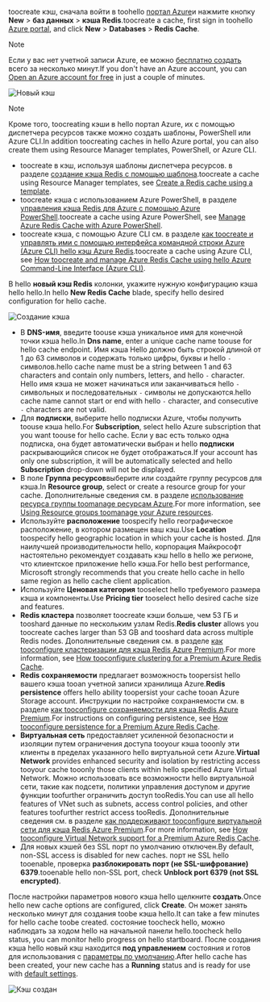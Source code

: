 <span data-ttu-id="373b5-101">toocreate кэш, сначала войти в toohello [портал Azure](https://portal.azure.com)и нажмите кнопку **New** > **баз данных** > **кэша Redis**.</span><span class="sxs-lookup"><span data-stu-id="373b5-101">toocreate a cache, first sign in toohello [Azure portal](https://portal.azure.com), and click **New** > **Databases** > **Redis Cache**.</span></span>

> [!NOTE]
> <span data-ttu-id="373b5-102">Если у вас нет учетной записи Azure, ее можно [бесплатно создать](https://azure.microsoft.com/pricing/free-trial/?WT.mc_id=redis_cache_hero) всего за несколько минут.</span><span class="sxs-lookup"><span data-stu-id="373b5-102">If you don't have an Azure account, you can [Open an Azure account for free](https://azure.microsoft.com/pricing/free-trial/?WT.mc_id=redis_cache_hero) in just a couple of minutes.</span></span>
> 
> 

![Новый кэш](media/redis-cache-create/redis-cache-new-cache-menu.png)

> [!NOTE]
> <span data-ttu-id="373b5-104">Кроме того, toocreating кэши в hello портал Azure, их с помощью диспетчера ресурсов также можно создать шаблоны, PowerShell или Azure CLI.</span><span class="sxs-lookup"><span data-stu-id="373b5-104">In addition toocreating caches in hello Azure portal, you can also create them using Resource Manager templates, PowerShell, or Azure CLI.</span></span>
> 
> * <span data-ttu-id="373b5-105">toocreate в кэш, используя шаблоны диспетчера ресурсов. в разделе [создание кэша Redis с помощью шаблона](../articles/redis-cache/cache-redis-cache-arm-provision.md).</span><span class="sxs-lookup"><span data-stu-id="373b5-105">toocreate a cache using Resource Manager templates, see [Create a Redis cache using a template](../articles/redis-cache/cache-redis-cache-arm-provision.md).</span></span>
> * <span data-ttu-id="373b5-106">toocreate кэша с использованием Azure PowerShell, в разделе [управления кэша Redis для Azure с помощью Azure PowerShell](../articles/redis-cache/cache-howto-manage-redis-cache-powershell.md).</span><span class="sxs-lookup"><span data-stu-id="373b5-106">toocreate a cache using Azure PowerShell, see [Manage Azure Redis Cache with Azure PowerShell](../articles/redis-cache/cache-howto-manage-redis-cache-powershell.md).</span></span>
> * <span data-ttu-id="373b5-107">toocreate кэша, с помощью Azure CLI см. в разделе [как toocreate и управлять ими с помощью интерфейса командной строки Azure (Azure CLI) hello кэш Azure Redis](../articles/redis-cache/cache-manage-cli.md).</span><span class="sxs-lookup"><span data-stu-id="373b5-107">toocreate a cache using Azure CLI, see [How toocreate and manage Azure Redis Cache using hello Azure Command-Line Interface (Azure CLI)](../articles/redis-cache/cache-manage-cli.md).</span></span>
> 
> 

<span data-ttu-id="373b5-108">В hello **новый кэш Redis** колонки, укажите нужную конфигурацию кэша hello hello.</span><span class="sxs-lookup"><span data-stu-id="373b5-108">In hello **New Redis Cache** blade, specify hello desired configuration for hello cache.</span></span>

![Создание кэша](media/redis-cache-create/redis-cache-cache-create.png) 

* <span data-ttu-id="373b5-110">В **DNS-имя**, введите toouse кэша уникальное имя для конечной точки кэша hello.</span><span class="sxs-lookup"><span data-stu-id="373b5-110">In **Dns name**, enter a unique cache name toouse for hello cache endpoint.</span></span> <span data-ttu-id="373b5-111">Имя кэша Hello должно быть строкой длиной от 1 до 63 символов и содержать только цифры, буквы и hello `-` символов.</span><span class="sxs-lookup"><span data-stu-id="373b5-111">hello cache name must be a string between 1 and 63 characters and contain only numbers, letters, and hello `-` character.</span></span> <span data-ttu-id="373b5-112">Hello имя кэша не может начинаться или заканчиваться hello `-` символьных и последовательных `-` символы не допускаются.</span><span class="sxs-lookup"><span data-stu-id="373b5-112">hello cache name cannot start or end with hello `-` character, and consecutive `-` characters are not valid.</span></span>
* <span data-ttu-id="373b5-113">Для **подписки**, выберите hello подписки Azure, чтобы получить toouse кэша hello.</span><span class="sxs-lookup"><span data-stu-id="373b5-113">For **Subscription**, select hello Azure subscription that you want toouse for hello cache.</span></span> <span data-ttu-id="373b5-114">Если у вас есть только одна подписка, она будет автоматически выбран и hello **подписки** раскрывающийся список не будет отображаться.</span><span class="sxs-lookup"><span data-stu-id="373b5-114">If your account has only one subscription, it will be automatically selected and hello **Subscription** drop-down will not be displayed.</span></span>
* <span data-ttu-id="373b5-115">В поле **Группа ресурсов**выберите или создайте группу ресурсов для кэша.</span><span class="sxs-lookup"><span data-stu-id="373b5-115">In **Resource group**, select or create a resource group for your cache.</span></span> <span data-ttu-id="373b5-116">Дополнительные сведения см. в разделе [использование ресурса группы toomanage ресурсам Azure](../articles/azure-resource-manager/resource-group-overview.md).</span><span class="sxs-lookup"><span data-stu-id="373b5-116">For more information, see [Using Resource groups toomanage your Azure resources](../articles/azure-resource-manager/resource-group-overview.md).</span></span> 
* <span data-ttu-id="373b5-117">Используйте **расположение** toospecify hello географическое расположение, в котором размещен ваш кэш.</span><span class="sxs-lookup"><span data-stu-id="373b5-117">Use **Location** toospecify hello geographic location in which your cache is hosted.</span></span> <span data-ttu-id="373b5-118">Для наилучшей производительности hello, корпорация Майкрософт настоятельно рекомендует создавать кэш hello в hello же регионе, что клиентское приложение hello кэша.</span><span class="sxs-lookup"><span data-stu-id="373b5-118">For hello best performance, Microsoft strongly recommends that you create hello cache in hello same region as hello cache client application.</span></span>
* <span data-ttu-id="373b5-119">Используйте **Ценовая категория** tooselect hello требуемого размера кэша и компоненты.</span><span class="sxs-lookup"><span data-stu-id="373b5-119">Use **Pricing tier** tooselect hello desired cache size and features.</span></span>
* <span data-ttu-id="373b5-120">**Redis кластера** позволяет toocreate кэши больше, чем 53 ГБ и tooshard данные по нескольким узлам Redis.</span><span class="sxs-lookup"><span data-stu-id="373b5-120">**Redis cluster** allows you toocreate caches larger than 53 GB and tooshard data across multiple Redis nodes.</span></span> <span data-ttu-id="373b5-121">Дополнительные сведения см. в разделе [как tooconfigure кластеризации для кэша Redis Azure Premium](../articles/redis-cache/cache-how-to-premium-clustering.md).</span><span class="sxs-lookup"><span data-stu-id="373b5-121">For more information, see [How tooconfigure clustering for a Premium Azure Redis Cache](../articles/redis-cache/cache-how-to-premium-clustering.md).</span></span>
* <span data-ttu-id="373b5-122">**Redis сохраняемости** предлагает возможность toopersist hello вашего кэша tooan учетной записи хранилища Azure.</span><span class="sxs-lookup"><span data-stu-id="373b5-122">**Redis persistence** offers hello ability toopersist your cache tooan Azure Storage account.</span></span> <span data-ttu-id="373b5-123">Инструкции по настройке сохраняемости см. в разделе [как tooconfigure сохраняемости для кэша Redis Azure Premium](../articles/redis-cache/cache-how-to-premium-persistence.md).</span><span class="sxs-lookup"><span data-stu-id="373b5-123">For instructions on configuring persistence, see [How tooconfigure persistence for a Premium Azure Redis Cache](../articles/redis-cache/cache-how-to-premium-persistence.md).</span></span>
* <span data-ttu-id="373b5-124">**Виртуальная сеть** предоставляет усиленной безопасности и изоляции путем ограничения доступа tooyour кэша tooonly эти клиенты в пределах указанного hello виртуальной сети Azure.</span><span class="sxs-lookup"><span data-stu-id="373b5-124">**Virtual Network** provides enhanced security and isolation by restricting access tooyour cache tooonly those clients within hello specified Azure Virtual Network.</span></span> <span data-ttu-id="373b5-125">Можно использовать все возможности hello виртуальной сети, такие как подсети, политики управления доступом и другие функции toofurther ограничить доступ tooRedis.</span><span class="sxs-lookup"><span data-stu-id="373b5-125">You can use all hello features of VNet such as subnets, access control policies, and other features toofurther restrict access tooRedis.</span></span> <span data-ttu-id="373b5-126">Дополнительные сведения см. в разделе [как поддерживают tooconfigure виртуальной сети для кэша Redis Azure Premium](../articles/redis-cache/cache-how-to-premium-vnet.md).</span><span class="sxs-lookup"><span data-stu-id="373b5-126">For more information, see [How tooconfigure Virtual Network support for a Premium Azure Redis Cache](../articles/redis-cache/cache-how-to-premium-vnet.md).</span></span>
* <span data-ttu-id="373b5-127">Для новых кэшей без SSL порт по умолчанию отключен.</span><span class="sxs-lookup"><span data-stu-id="373b5-127">By default, non-SSL access is disabled for new caches.</span></span> <span data-ttu-id="373b5-128">порт не SSL hello tooenable, проверка **разблокировать порт (не SSL-шифрование) 6379**.</span><span class="sxs-lookup"><span data-stu-id="373b5-128">tooenable hello non-SSL port, check **Unblock port 6379 (not SSL encrypted)**.</span></span>

<span data-ttu-id="373b5-129">После настройки параметров нового кэша hello щелкните **создать**.</span><span class="sxs-lookup"><span data-stu-id="373b5-129">Once hello new cache options are configured, click **Create**.</span></span> <span data-ttu-id="373b5-130">Он может занять несколько минут для создания toobe кэша hello.</span><span class="sxs-lookup"><span data-stu-id="373b5-130">It can take a few minutes for hello cache toobe created.</span></span> <span data-ttu-id="373b5-131">состояние toocheck hello, можно наблюдать за ходом hello на начальной панели hello.</span><span class="sxs-lookup"><span data-stu-id="373b5-131">toocheck hello status, you can monitor hello progress on hello startboard.</span></span> <span data-ttu-id="373b5-132">После создания кэша hello новый кэш находится **под управлением** состояния и готов для использования с [параметры по умолчанию](../articles/redis-cache/cache-configure.md#default-redis-server-configuration).</span><span class="sxs-lookup"><span data-stu-id="373b5-132">After hello cache has been created, your new cache has a **Running** status and is ready for use with [default settings](../articles/redis-cache/cache-configure.md#default-redis-server-configuration).</span></span>

![Кэш создан](media/redis-cache-create/redis-cache-cache-created.png)

